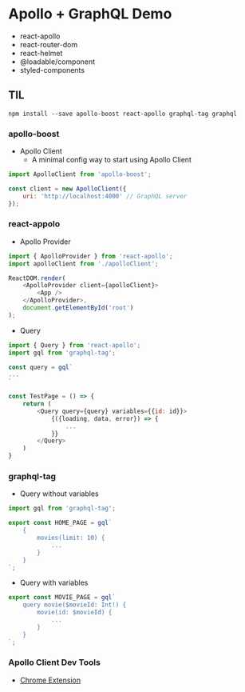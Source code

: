 # Apollo + GraphQL Demo

-   react-apollo
-   react-router-dom
-   react-helmet
-   @loadable/component
-   styled-components

## TIL

```Shell
npm install --save apollo-boost react-apollo graphql-tag graphql
```

### apollo-boost

-   Apollo Client
    -   A minimal config way to start using Apollo Client

```JavaScript
import ApolloClient from 'apollo-boost';

const client = new ApolloClient({
    uri: 'http://localhost:4000' // GraphQL server
});
```

### react-appolo

-   Apollo Provider

```JavaScript
import { ApolloProvider } from 'react-apollo';
import apolloClient from './apolloClient';

ReactDOM.render(
    <ApolloProvider client={apolloClient}>
        <App />
    </ApolloProvider>,
    document.getElementById('root')
);
```

-   Query

```JavaScript
import { Query } from 'react-apollo';
import gql from 'graphql-tag';

const query = gql`
...
`

const TestPage = () => {
    return (
        <Query query={query} variables={{id: id}}>
            {({loading, data, error}) => {
                ...
            }}
        </Query>
    )
}
```

### graphql-tag

-   Query without variables

```JavaScript
import gql from 'graphql-tag';

export const HOME_PAGE = gql`
    {
        movies(limit: 10) {
            ...
        }
    }
`;
```

-   Query with variables

```JavaScript
export const MOVIE_PAGE = gql`
    query movie($movieId: Int!) {
        movie(id: $movieId) {
            ...
        }
    }
`;
```

### Apollo Client Dev Tools

-   [Chrome Extension](https://chrome.google.com/webstore/detail/apollo-client-developer-t/jdkknkkbebbapilgoeccciglkfbmbnfm)
